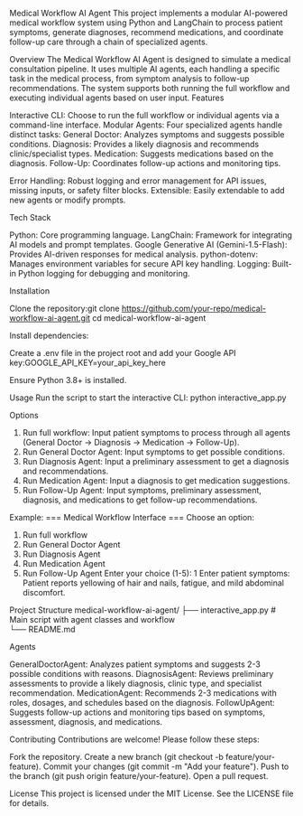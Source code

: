 Medical Workflow AI Agent
This project implements a modular AI-powered medical workflow system using Python and LangChain to process patient symptoms, generate diagnoses, recommend medications, and coordinate follow-up care through a chain of specialized agents.

Overview
The Medical Workflow AI Agent is designed to simulate a medical consultation pipeline. It uses multiple AI agents, each handling a specific task in the medical process, from symptom analysis to follow-up recommendations. The system supports both running the full workflow and executing individual agents based on user input.
Features

Interactive CLI: Choose to run the full workflow or individual agents via a command-line interface.
Modular Agents: Four specialized agents handle distinct tasks:
General Doctor: Analyzes symptoms and suggests possible conditions.
Diagnosis: Provides a likely diagnosis and recommends clinic/specialist types.
Medication: Suggests medications based on the diagnosis.
Follow-Up: Coordinates follow-up actions and monitoring tips.


Error Handling: Robust logging and error management for API issues, missing inputs, or safety filter blocks.
Extensible: Easily extendable to add new agents or modify prompts.

Tech Stack

Python: Core programming language.
LangChain: Framework for integrating AI models and prompt templates.
Google Generative AI (Gemini-1.5-Flash): Provides AI-driven responses for medical analysis.
python-dotenv: Manages environment variables for secure API key handling.
Logging: Built-in Python logging for debugging and monitoring.

Installation

Clone the repository:git clone https://github.com/your-repo/medical-workflow-ai-agent.git
cd medical-workflow-ai-agent


Install dependencies:


Create a .env file in the project root and add your Google API key:GOOGLE_API_KEY=your_api_key_here


Ensure Python 3.8+ is installed.

Usage
Run the script to start the interactive CLI:
python interactive_app.py

Options

1. Run full workflow: Input patient symptoms to process through all agents (General Doctor → Diagnosis → Medication → Follow-Up).
2. Run General Doctor Agent: Input symptoms to get possible conditions.
3. Run Diagnosis Agent: Input a preliminary assessment to get a diagnosis and recommendations.
4. Run Medication Agent: Input a diagnosis to get medication suggestions.
5. Run Follow-Up Agent: Input symptoms, preliminary assessment, diagnosis, and medications to get follow-up recommendations.

Example:
=== Medical Workflow Interface ===
Choose an option:
1. Run full workflow
2. Run General Doctor Agent
3. Run Diagnosis Agent
4. Run Medication Agent
5. Run Follow-Up Agent
Enter your choice (1-5): 1
Enter patient symptoms: Patient reports yellowing of hair and nails, fatigue, and mild abdominal discomfort.

Project Structure
medical-workflow-ai-agent/
├── interactive_app.py    # Main script with agent classes and workflow   
└── README.md         

Agents

GeneralDoctorAgent: Analyzes patient symptoms and suggests 2-3 possible conditions with reasons.
DiagnosisAgent: Reviews preliminary assessments to provide a likely diagnosis, clinic type, and specialist recommendation.
MedicationAgent: Recommends 2-3 medications with roles, dosages, and schedules based on the diagnosis.
FollowUpAgent: Suggests follow-up actions and monitoring tips based on symptoms, assessment, diagnosis, and medications.

Contributing
Contributions are welcome! Please follow these steps:

Fork the repository.
Create a new branch (git checkout -b feature/your-feature).
Commit your changes (git commit -m "Add your feature").
Push to the branch (git push origin feature/your-feature).
Open a pull request.

License
This project is licensed under the MIT License. See the LICENSE file for details.
